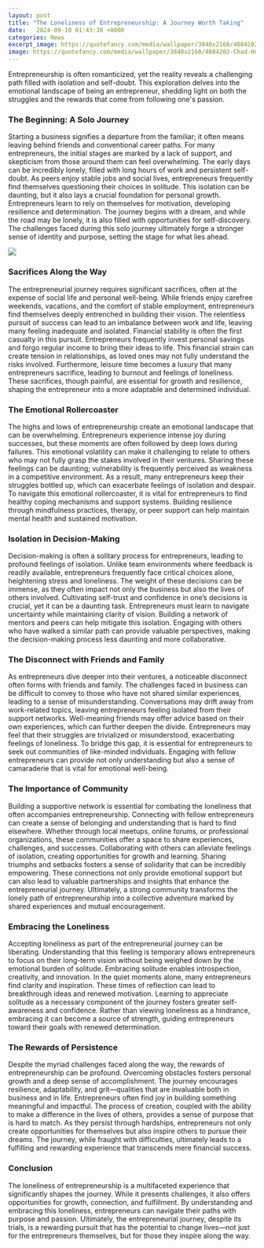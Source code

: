 ```yaml
---
layout: post
title: "The Loneliness of Entrepreneurship: A Journey Worth Taking"
date:   2024-09-10 01:43:36 +0000
categories: News
excerpt_image: https://quotefancy.com/media/wallpaper/3840x2160/4884202-Chad-Hurley-Quote-To-some-extent-being-an-entrepreneur-is-a-lonely.jpg
image: https://quotefancy.com/media/wallpaper/3840x2160/4884202-Chad-Hurley-Quote-To-some-extent-being-an-entrepreneur-is-a-lonely.jpg
---
```


Entrepreneurship is often romanticized, yet the reality reveals a challenging path filled with isolation and self-doubt. This exploration delves into the emotional landscape of being an entrepreneur, shedding light on both the struggles and the rewards that come from following one's passion.
### The Beginning: A Solo Journey
Starting a business signifies a departure from the familiar; it often means leaving behind friends and conventional career paths. For many entrepreneurs, the initial stages are marked by a lack of support, and skepticism from those around them can feel overwhelming. The early days can be incredibly lonely, filled with long hours of work and persistent self-doubt. As peers enjoy stable jobs and social lives, entrepreneurs frequently find themselves questioning their choices in solitude.
This isolation can be daunting, but it also lays a crucial foundation for personal growth. Entrepreneurs learn to rely on themselves for motivation, developing resilience and determination. The journey begins with a dream, and while the road may be lonely, it is also filled with opportunities for self-discovery. The challenges faced during this solo journey ultimately forge a stronger sense of identity and purpose, setting the stage for what lies ahead.

![](https://quotefancy.com/media/wallpaper/3840x2160/4884202-Chad-Hurley-Quote-To-some-extent-being-an-entrepreneur-is-a-lonely.jpg)
### Sacrifices Along the Way
The entrepreneurial journey requires significant sacrifices, often at the expense of social life and personal well-being. While friends enjoy carefree weekends, vacations, and the comfort of stable employment, entrepreneurs find themselves deeply entrenched in building their vision. The relentless pursuit of success can lead to an imbalance between work and life, leaving many feeling inadequate and isolated.
Financial stability is often the first casualty in this pursuit. Entrepreneurs frequently invest personal savings and forgo regular income to bring their ideas to life. This financial strain can create tension in relationships, as loved ones may not fully understand the risks involved. Furthermore, leisure time becomes a luxury that many entrepreneurs sacrifice, leading to burnout and feelings of loneliness. These sacrifices, though painful, are essential for growth and resilience, shaping the entrepreneur into a more adaptable and determined individual.
### The Emotional Rollercoaster
The highs and lows of entrepreneurship create an emotional landscape that can be overwhelming. Entrepreneurs experience intense joy during successes, but these moments are often followed by deep lows during failures. This emotional volatility can make it challenging to relate to others who may not fully grasp the stakes involved in their ventures.
Sharing these feelings can be daunting; vulnerability is frequently perceived as weakness in a competitive environment. As a result, many entrepreneurs keep their struggles bottled up, which can exacerbate feelings of isolation and despair. To navigate this emotional rollercoaster, it is vital for entrepreneurs to find healthy coping mechanisms and support systems. Building resilience through mindfulness practices, therapy, or peer support can help maintain mental health and sustained motivation.
### Isolation in Decision-Making
Decision-making is often a solitary process for entrepreneurs, leading to profound feelings of isolation. Unlike team environments where feedback is readily available, entrepreneurs frequently face critical choices alone, heightening stress and loneliness. The weight of these decisions can be immense, as they often impact not only the business but also the lives of others involved.
Cultivating self-trust and confidence in one’s decisions is crucial, yet it can be a daunting task. Entrepreneurs must learn to navigate uncertainty while maintaining clarity of vision. Building a network of mentors and peers can help mitigate this isolation. Engaging with others who have walked a similar path can provide valuable perspectives, making the decision-making process less daunting and more collaborative.
### The Disconnect with Friends and Family
As entrepreneurs dive deeper into their ventures, a noticeable disconnect often forms with friends and family. The challenges faced in business can be difficult to convey to those who have not shared similar experiences, leading to a sense of misunderstanding. Conversations may drift away from work-related topics, leaving entrepreneurs feeling isolated from their support networks.
Well-meaning friends may offer advice based on their own experiences, which can further deepen the divide. Entrepreneurs may feel that their struggles are trivialized or misunderstood, exacerbating feelings of loneliness. To bridge this gap, it is essential for entrepreneurs to seek out communities of like-minded individuals. Engaging with fellow entrepreneurs can provide not only understanding but also a sense of camaraderie that is vital for emotional well-being.
### The Importance of Community
Building a supportive network is essential for combating the loneliness that often accompanies entrepreneurship. Connecting with fellow entrepreneurs can create a sense of belonging and understanding that is hard to find elsewhere. Whether through local meetups, online forums, or professional organizations, these communities offer a space to share experiences, challenges, and successes.
Collaborating with others can alleviate feelings of isolation, creating opportunities for growth and learning. Sharing triumphs and setbacks fosters a sense of solidarity that can be incredibly empowering. These connections not only provide emotional support but can also lead to valuable partnerships and insights that enhance the entrepreneurial journey. Ultimately, a strong community transforms the lonely path of entrepreneurship into a collective adventure marked by shared experiences and mutual encouragement.
### Embracing the Loneliness
Accepting loneliness as part of the entrepreneurial journey can be liberating. Understanding that this feeling is temporary allows entrepreneurs to focus on their long-term vision without being weighed down by the emotional burden of solitude. Embracing solitude enables introspection, creativity, and innovation.
In the quiet moments alone, many entrepreneurs find clarity and inspiration. These times of reflection can lead to breakthrough ideas and renewed motivation. Learning to appreciate solitude as a necessary component of the journey fosters greater self-awareness and confidence. Rather than viewing loneliness as a hindrance, embracing it can become a source of strength, guiding entrepreneurs toward their goals with renewed determination.
### The Rewards of Persistence
Despite the myriad challenges faced along the way, the rewards of entrepreneurship can be profound. Overcoming obstacles fosters personal growth and a deep sense of accomplishment. The journey encourages resilience, adaptability, and grit—qualities that are invaluable both in business and in life.
Entrepreneurs often find joy in building something meaningful and impactful. The process of creation, coupled with the ability to make a difference in the lives of others, provides a sense of purpose that is hard to match. As they persist through hardships, entrepreneurs not only create opportunities for themselves but also inspire others to pursue their dreams. The journey, while fraught with difficulties, ultimately leads to a fulfilling and rewarding experience that transcends mere financial success.
### Conclusion
The loneliness of entrepreneurship is a multifaceted experience that significantly shapes the journey. While it presents challenges, it also offers opportunities for growth, connection, and fulfillment. By understanding and embracing this loneliness, entrepreneurs can navigate their paths with purpose and passion. Ultimately, the entrepreneurial journey, despite its trials, is a rewarding pursuit that has the potential to change lives—not just for the entrepreneurs themselves, but for those they inspire along the way.